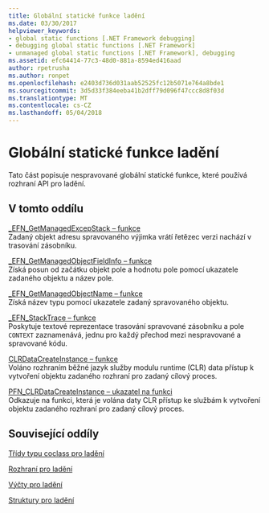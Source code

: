 ```yaml
---
title: Globální statické funkce ladění
ms.date: 03/30/2017
helpviewer_keywords:
- global static functions [.NET Framework debugging]
- debugging global static functions [.NET Framework]
- unmanaged global static functions [.NET Framework], debugging
ms.assetid: efc64414-77c3-48d0-881a-8594ed416aad
author: rpetrusha
ms.author: ronpet
ms.openlocfilehash: e2403d736d031aab52525fc12b5071e764a8bde1
ms.sourcegitcommit: 3d5d33f384eeba41b2dff79d096f47ccc8d8f03d
ms.translationtype: MT
ms.contentlocale: cs-CZ
ms.lasthandoff: 05/04/2018
---
```

# <a name="debugging-global-static-functions"></a>Globální statické funkce ladění
Tato část popisuje nespravované globální statické funkce, které používá rozhraní API pro ladění.  
  
## <a name="in-this-section"></a>V tomto oddílu  
 [_EFN_GetManagedExcepStack – funkce](../../../../docs/framework/unmanaged-api/debugging/efn-getmanagedexcepstack-function.md)  
 Zadaný objekt adresu spravovaného výjimka vrátí řetězec verzi nachází v trasování zásobníku.  
  
 [_EFN_GetManagedObjectFieldInfo – funkce](../../../../docs/framework/unmanaged-api/debugging/efn-getmanagedobjectfieldinfo-function.md)  
 Získá posun od začátku objekt pole a hodnotu pole pomocí ukazatele zadaného objektu a název pole.  
  
 [_EFN_GetManagedObjectName – funkce](../../../../docs/framework/unmanaged-api/debugging/efn-getmanagedobjectname-function.md)  
 Získá název typu pomocí ukazatele zadaný spravovaného objektu.  
  
 [_EFN_StackTrace – funkce](../../../../docs/framework/unmanaged-api/debugging/efn-stacktrace-function.md)  
 Poskytuje textové reprezentace trasování spravované zásobníku a pole `CONTEXT` zaznamenává, jednu pro každý přechod mezi nespravované a spravované kódu.  
  
 [CLRDataCreateInstance – funkce](../../../../docs/framework/unmanaged-api/debugging/clrdatacreateinstance-function.md)  
 Voláno rozhraním běžné jazyk služby modulu runtime (CLR) data přístup k vytvoření objektu zadaného rozhraní pro zadaný cílový proces.  
  
 [PFN_CLRDataCreateInstance – ukazatel na funkci](../../../../docs/framework/unmanaged-api/debugging/pfn-clrdatacreateinstance-function-pointer.md)  
 Odkazuje na funkci, která je volána daty CLR přístup ke službám k vytvoření objektu zadaného rozhraní pro zadaný cílový proces.  
  
## <a name="related-sections"></a>Související oddíly  
 [Třídy typu coclass pro ladění](../../../../docs/framework/unmanaged-api/debugging/debugging-coclasses.md)  
  
 [Rozhraní pro ladění](../../../../docs/framework/unmanaged-api/debugging/debugging-interfaces.md)  
  
 [Výčty pro ladění](../../../../docs/framework/unmanaged-api/debugging/debugging-enumerations.md)  
  
 [Struktury pro ladění](../../../../docs/framework/unmanaged-api/debugging/debugging-structures.md)
